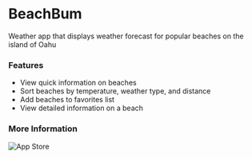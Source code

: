 # BeachBum
Weather app that displays weather forecast for popular beaches on the island of Oahu

### Features 
* View quick information on beaches
* Sort beaches by temperature, weather type, and distance
* Add beaches to favorites list
* View detailed information on a beach

### More Information

![App Store](https://itunes.apple.com/us/app/beachbumm/id1438558191?mt=8)
      

